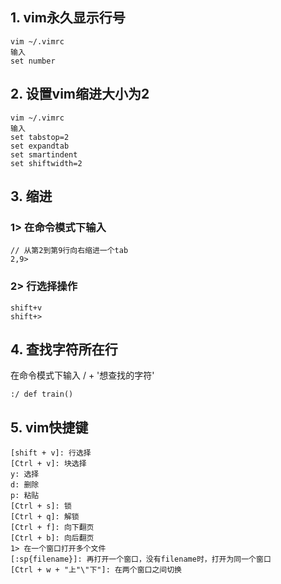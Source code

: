 ## 1. vim永久显示行号
    vim ~/.vimrc
    输入
    set number
## 2. 设置vim缩进大小为2
    vim ~/.vimrc
    输入
    set tabstop=2
    set expandtab    
    set smartindent
    set shiftwidth=2
## 3. 缩进
### 1> 在命令模式下输入
    // 从第2到第9行向右缩进一个tab
    2,9>
### 2> 行选择操作
    shift+v
    shift+>

## 4. 查找字符所在行
在命令模式下输入 / + '想查找的字符'

    :/ def train()
    
## 5. vim快捷键
    [shift + v]: 行选择
    [Ctrl + v]: 块选择
    y: 选择
    d: 删除
    p: 粘贴
    [Ctrl + s]: 锁
    [Ctrl + q]: 解锁
    [Ctrl + f]: 向下翻页
    [Ctrl + b]: 向后翻页
    1> 在一个窗口打开多个文件
    [:sp{filename}]: 再打开一个窗口，没有filename时，打开为同一个窗口
    [Ctrl + w + "上"\"下"]: 在两个窗口之间切换
